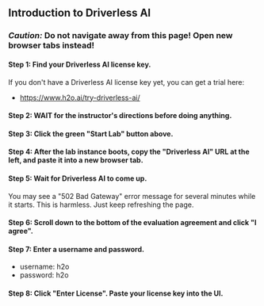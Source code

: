 ## Introduction to Driverless AI

### ***Caution:***  Do not navigate away from this page!  Open new browser tabs instead!

#### Step 1:  Find your Driverless AI license key.

If you don't have a Driverless AI license key yet, you can get a trial here:

* <https://www.h2o.ai/try-driverless-ai/>

#### Step 2:  WAIT for the instructor's directions before doing anything.

#### Step 3:  Click the green "Start Lab" button above.

#### Step 4:  After the lab instance boots, copy the "Driverless AI" URL at the left, and paste it into a new browser tab.

#### Step 5:  Wait for Driverless AI to come up.

You may see a "502 Bad Gateway" error message for several minutes while it starts.  This is harmless.  Just keep refreshing the page.

#### Step 6:  Scroll down to the bottom of the evaluation agreement and click "I agree".

#### Step 7:  Enter a username and password.

* username:  h2o
* password:  h2o

#### Step 8:  Click "Enter License".  Paste your license key into the UI.
